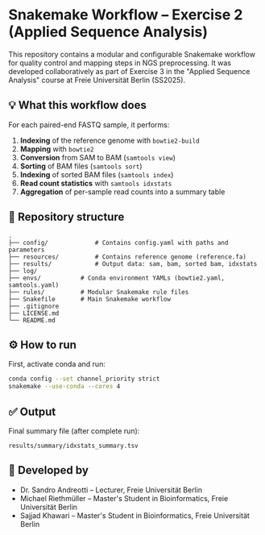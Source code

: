 # Snakemake Workflow – Exercise 2 (Applied Sequence Analysis)

This repository contains a modular and configurable Snakemake workflow for quality control and mapping steps in NGS preprocessing. It was developed collaboratively as part of Exercise 3 in the "Applied Sequence Analysis" course at Freie Universität Berlin (SS2025).

## 💡 What this workflow does

For each paired-end FASTQ sample, it performs:

1. **Indexing** of the reference genome with `bowtie2-build`
2. **Mapping** with `bowtie2`
3. **Conversion** from SAM to BAM (`samtools view`)
4. **Sorting** of BAM files (`samtools sort`)
5. **Indexing** of sorted BAM files (`samtools index`)
6. **Read count statistics** with `samtools idxstats`
7. **Aggregation** of per-sample read counts into a summary table

## 📁 Repository structure

```
.
├── config/             # Contains config.yaml with paths and parameters
├── resources/          # Contains reference genome (reference.fa)
├── results/            # Output data: sam, bam, sorted bam, idxstats
├── log/
├── envs/           # Conda environment YAMLs (bowtie2.yaml, samtools.yaml)
├── rules/          # Modular Snakemake rule files
├── Snakefile       # Main Snakemake workflow
├── .gitignore
├── LICENSE.md
└── README.md
```

## ⚙️ How to run

First, activate conda and run:

```bash
conda config --set channel_priority strict
snakemake --use-conda --cores 4
```

## ✅ Output

Final summary file (after complete run):

```
results/summary/idxstats_summary.tsv
```

## 🔬 Developed by

- Dr. Sandro Andreotti – Lecturer, Freie Universität Berlin
- Michael Riethmüller – Master's Student in Bioinformatics, Freie Universität Berlin
- Sajjad Khawari – Master's Student in Bioinformatics, Freie Universität Berlin